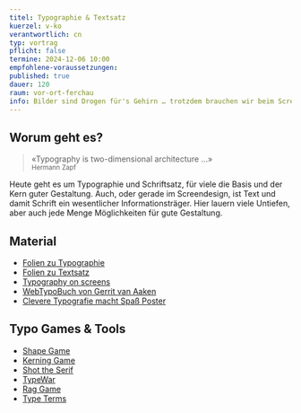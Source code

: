 ```yaml
---
titel: Typographie & Textsatz
kuerzel: v-ko
verantwortlich: cn
typ: vortrag
pflicht: false
termine: 2024-12-06 10:00
empfohlene-voraussetzungen: 
published: true
dauer: 120
raum: vor-ort-ferchau
info: Bilder sind Drogen für's Gehirn … trotzdem brauchen wir beim Screendesign sehr oft Text. Hierzu werden heute wesentliche Grundlagen vermittelt.
---
```


## Worum geht es?

> «Typography is two-dimensional architecture …» <br><small>Hermann Zapf</small>

Heute geht es um Typographie und Schriftsatz, für viele die Basis und der Kern guter Gestaltung. Auch, oder gerade im Screendesign, ist Text und damit Schrift ein wesentlicher Informationsträger. Hier lauern viele Untiefen, aber auch jede Menge Möglichkeiten für gute Gestaltung.  

## Material
- [Folien zu Typographie](https://cnoss.github.io/slides/presentations/screendesign/typographie/)
- [Folien zu Textsatz](https://cnoss.github.io/slides/presentations/screendesign/textsatz/)
- [Typography on screens](https://m3.material.io/styles/typography/applying-type)
- [WebTypoBuch von Gerrit van Aaken](https://webtypobuch.de/lesen/Kapitel-5/Kapitel-5-4)
- [Clevere Typografie macht Spaß Poster](https://www.cleverprinting.de/das-kostenlose-cleverprinting-typoposter/)

## Typo Games & Tools
- [Shape Game](https://shape.method.ac/)
- [Kerning Game](https://type.method.ac/)
- [Shot the Serif](https://www.tothepoint.co.uk/us/fun/i-shot-the-serif/)
- [TypeWar](http://typewar.com/)
- [Rag Game](https://fathom.info/ragtime/game.html)
- [Type Terms](https://www.supremo.co.uk/typeterms/)
